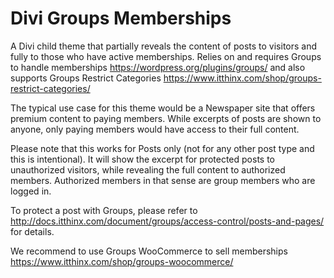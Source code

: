 # Divi Groups Memberships

A Divi child theme that partially reveals the content of posts to visitors and fully to those who have active memberships. Relies on and requires Groups to handle memberships https://wordpress.org/plugins/groups/ and also supports Groups Restrict Categories https://www.itthinx.com/shop/groups-restrict-categories/

The typical use case for this theme would be a Newspaper site that offers premium content to paying members. While excerpts of posts are shown to anyone, only paying members would have access to their full content.

Please note that this works for Posts only (not for any other post type and this is intentional). It will show the excerpt for protected posts to unauthorized visitors, while revealing the full content to authorized members. Authorized members in that sense are group members who are logged in.

To protect a post with Groups, please refer to http://docs.itthinx.com/document/groups/access-control/posts-and-pages/ for details.

We recommend to use Groups WooCommerce to sell memberships https://www.itthinx.com/shop/groups-woocommerce/
